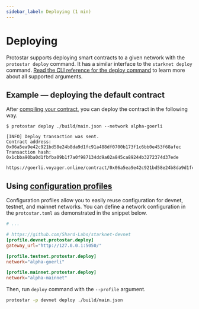```yaml
---
sidebar_label: Deploying (1 min)
---
```


# Deploying

Protostar supports deploying smart contracts to a given network with the `protostar deploy` command. It has a similar interface to the `starknet deploy` command. [Read the CLI reference for the deploy command](/docs/cli-reference#deploy) to learn more about all supported arguments.

## Example — deploying the default contract
After [compiling your contract](/docs/tutorials/guides/compiling), you can deploy the contract in the following way.

```
$ protostar deploy ./build/main.json --network alpha-goerli
```
  
 ```shell title="Deployment output"
[INFO] Deploy transaction was sent.
Contract address: 0x06a5ea9e42c921bd58e24b8da9d1fc91a488df0700b173f1c6bb0e453f68afec
Transaction hash: 0x1cbba90ba0d1fbfba09b1f7a0f987134dd9a02a845ca89244b3272374d37ede

https://goerli.voyager.online/contract/0x06a5ea9e42c921bd58e24b8da9d1fc91a488df0700b173f1c6bb0e453f68afec
```

## Using [configuration profiles](/docs/tutorials/project-initialization#configuration-profiles)
Configuration profiles allow you to easily reuse configuration for devnet, testnet, and mainnet networks. You can define a network configuration in the `protostar.toml` as demonstrated in the snippet below.

```toml title=protostar.toml
# ...

# https://github.com/Shard-Labs/starknet-devnet
[profile.devnet.protostar.deploy]
gateway_url="http://127.0.0.1:5050/"

[profile.testnet.protostar.deploy]
network="alpha-goerli"

[profile.mainnet.protostar.deploy]
network="alpha-mainnet"
```

Then, run `deploy` command with the `--profile` argument.
```bash
protostar -p devnet deploy ./build/main.json
```
